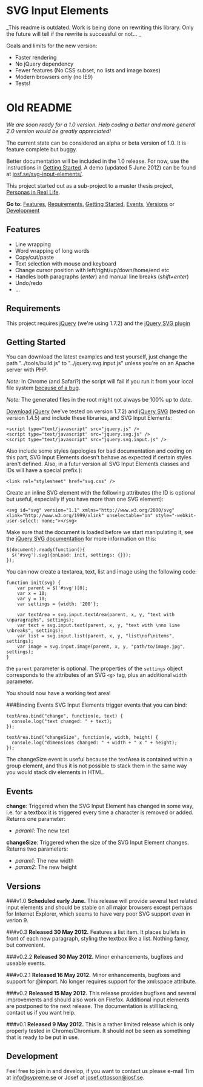 SVG Input Elements
==================

_This readme is outdated. Work is being done on rewriting this library. Only
the future will tell if the rewrite is successful or not... _

Goals and limits for the new version: 
* Faster rendering
* No jQuery dependency
* Fewer features (No CSS subset, no lists and image boxes)
* Modern browsers only (no IE9)
* Tests!

Old README
==========

_We are soon ready for a 1.0 version. Help coding a better and more general 
2.0 version would be greatly appreciated!_

The current state can be considered an alpha or beta version of 1.0. It is 
feature complete but buggy. 

Better documentation will be included in the 1.0 release. For now, use the 
instructions in [Getting Started](#getting-started). A demo (updated 5 June 
2012) can be found at 
[josf.se/svg-input-elements/](http://josf.se/svg-input-elements/). 

This project started out as a sub-project to a master thesis project, 
[Personas in Real Life](http://personasinreallife.tumblr.com).

__Go to:__ [Features](#features-), [Requirements](#requirements), 
[Getting Started](#getting-started), [Events](#events), [Versions](#versions) 
or [Development](#development)

Features 
--------
* Line wrapping
* Word wrapping of long words
* Copy/cut/paste
* Text selection with mouse and keyboard
* Change cursor position with left/right/up/down/home/end etc
* Handles both paragraphs (_enter_) and manual line breaks (_shift+enter_)
* Undo/redo
* ...

Requirements
------------
This project requires [jQuery](http://docs.jquery.com/Downloading_jQuery) 
(we're using 1.7.2) and the 
[jQuery SVG plugin](http://keith-wood.name/svg.html)

Getting Started
---------------
You can download the latest examples and test yourself, just change the path 
"../tools/build.js" to "../jquery.svg.input.js" unless you're on an Apache 
server with PHP. 

_Note:_ In Chrome (and Safari?) the script will fail if you 
run it from your local file system 
[because of a bug](http://code.google.com/p/chromium/issues/detail?id=49001). 

_Note:_ The generated files in the root might not always be 100% up to date.

[Download jQuery](http://jquery.com/) (we've tested on version 1.7.2) and 
[jQuery SVG](http://keith-wood.name/svg.html) (tested on version 1.4.5) and 
include these libraries, and SVG Input Elements: 
```
<script type="text/javascript" src="jquery.js" />
<script type="text/javascript" src="jquery.svg.js" />
<script type="text/javascript" src="jquery.svg.input.js" />
```
Also include some styles (apologies for bad documentation and coding on this 
part, SVG Input Elements doesn't behave as expected if certain styles aren't 
defined. Also, in a futur version all SVG Input Elements classes and IDs will 
have a special prefix.):
```
<link rel="stylesheet" href="svg.css" />
```
Create an inline SVG element with the following attributes (the ID is optional
but useful, especially if you have more than one SVG element): 
```
<svg id="svg" version="1.1" xmlns="http://www.w3.org/2000/svg" xlink="http://www.w3.org/1999/xlink" unselectable="on" style="-webkit-user-select: none;"></svg>
```
Make sure that the document is loaded before we start manipulating it, see the
[jQuery SVG documentation](http://keith-wood.name/svgRef.html) for more 
information on this: 
```
$(document).ready(function(){
  $('#svg').svg({onLoad: init, settings: {}});  
});
```

You can now create a textarea, text, list and image using the following code: 
```
function init(svg) {
    var parent = $('#svg')[0]; 
    var x = 10; 
    var y = 10; 
    var settings = {width: '200'}; 

    var textArea = svg.input.textArea(parent, x, y, "text with \nparagraphs", settings);
    var text = svg.input.text(parent, x, y, "text with \nno line \nbreaks", settings);
    var list = svg.input.list(parent, x, y, "list\nof\nitems", settings);
    var image = svg.input.image(parent, x, y, "path/to/image.jpg", settings);
}
```
the `parent` parameter is optional. The properties of the `settings` object 
corresponds to the attributes of an SVG `<g>` tag, plus an additional `width` 
parameter. 
 
You should now have a working text area!

###Binding Events
SVG Input Elements trigger events that you can bind: 
```
textArea.bind("change", function(e, text) {
  console.log("text changed: " + text);
});

textArea.bind("changeSize", function(e, width, height) {
  console.log("dimensions changed: " + width + " x " + height);
});
```

The changeSize event is useful because the textArea is contained within a 
group element, and thus it is not possible to stack them in the same way you 
would stack div elements in HTML. 

Events
------
__change__: Triggered when the SVG Input Element has changed in some way, i.e. for
a textbox it is triggered every time a character is removed or added. Returns 
one parameter: 
  * _param1_: The new text
  
__changeSize__: Triggered when the size of the SVG Input Element changes. Returns 
two parameters: 
  * _param1_: The new width
  * _param2_: The new height

Versions
--------
###v1.0
__Scheduled early June.__ This release will provide several text related input
elements and should be stable on all major browsers except perhaps for 
Internet Explorer, which seems to have very poor SVG support even in verion 9. 

###v0.3
__Released 30 May 2012.__ Features a list item. It places bullets in front of 
each new paragraph, styling the textbox like a list. Nothing fancy, but 
convenient. 

###v0.2.2
__Released 30 May 2012.__ Minor enhancements, bugfixes and useable events. 

###v0.2.1
__Released 16 May 2012.__ Minor enhancements, bugfixes and support for 
@import. No longer requires support for the xml:space attribute. 

###v0.2
__Released 15 May 2012.__ This release provides bugfixes and several 
improvements and should also work on Firefox. Additional input elements are 
postponed to the next release. The documentation is still lacking, contact us 
if you want help. 

###v0.1
__Released 9 May 2012.__ This is a rather limited release which is only 
properly tested in Chrome/Chromium. It should not be seen as something that is
ready to be put in use.

Development
-----------
Feel free to join in and develop, if you want to contact us please e-mail 
Tim at [info@sypreme.se](mailto:info@sypreme.se) or Josef at 
[josef.ottosson@josf.se](mailto:josef.ottosson@josf.se). 
